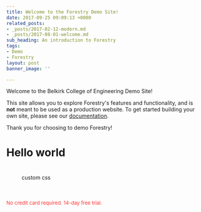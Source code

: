 ```yaml
---
title: Welcome to the Forestry Demo Site!
date: 2017-09-25 09:09:13 +0000
related_posts:
- _posts/2017-02-12-modern.md
- _posts/2017-08-01-welcome.md
sub_heading: An introduction to Forestry
tags:
- Demo
- Forestry
layout: post
banner_image: ''

---
```

Welcome to the Belkirk College of Engineering Demo Site!

This site allows you to explore Forestry's features and functionality, and is **not** meant to be used as a production website. To get started building your own site, please see our [documentation](https://forestry.io/docs/).

Thank you for choosing to demo Forestry!

# Hello world

<p style="margin:40px"> custom css </p>

<p class="content_body" style="color: rgba(255,0,0,0.8);padding-top: 10px;font-size: 13px;padding-bottom: 15px;">No credit card required. 14-day free trial. </p>